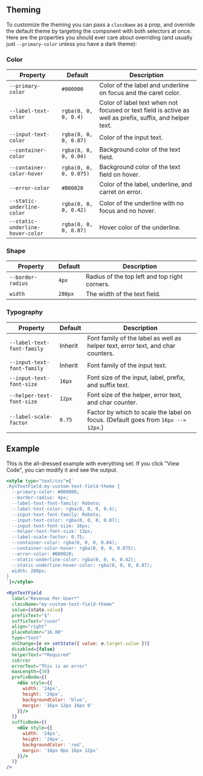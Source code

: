 ## Theming

To customize the theming you can pass a `className` as a prop, and override the default theme by targeting the component with both selectors at once. Here are the properties you should ever care about overriding (and usually just `--primary-color` unless you have a dark theme):

### Color

| Property                         | Default                | Description                                                                                              |
| -------------------------------- | ---------------------- | -------------------------------------------------------------------------------------------------------- |
| `--primary-color`                | `#000000`              | Color of the label and underline on focus and the caret color.                                           |
| `--label-text-color`             | `rgba(0, 0, 0, 0.4)`   | Color of label text when not focused or text field is active as well as prefix, suffix, and helper text. |
| `--input-text-color`             | `rgba(0, 0, 0, 0.87)`  | Color of the input text.                                                                                 |
| `--container-color`              | `rgba(0, 0, 0, 0.04)`  | Background color of the text field.                                                                      |
| `--container-color-hover`        | `rgba(0, 0, 0, 0.075)` | Background color of the text field on hover.                                                             |
| `--error-color`                  | `#B00020`              | Color of the label, underline, and carret on error.                                                      |
| `--static-underline-color`       | `rgba(0, 0, 0, 0.42)`  | Color of the underline with no focus and no hover.                                                       |
| `--static-underline-hover-color` | `rgba(0, 0, 0, 0.87)`  | Hover color of the underline.                                                                            |

### Shape

| Property          | Default | Description                                   |
| ----------------- | ------- | --------------------------------------------- |
| `--border-radius` | `4px`   | Radius of the top left and top right corners. |
| `width`           | `280px` | The width of the text field.                  |

### Typography

| Property                   | Default | Description                                                                       |
| -------------------------- | ------- | --------------------------------------------------------------------------------- |
| `--label-text-font-family` | Inherit | Font family of the label as well as helper text, error text, and char counters.   |
| `--input-text-font-family` | Inherit | Font family of the input text.                                                    |
| `--input-text-font-size`   | `16px`  | Font size of the input, label, prefix, and suffix text.                           |
| `--helper-text-font-size`  | `12px`  | Font size of the helper, error text, and char counter.                            |
| `--label-scale-factor`     | `0.75`  | Factor by which to scale the label on focus. (Default goes from `16px --> 12px`.) |

## Example

This is the all-dressed example with everything set. If you click "View Code", you can modify it and see the output.

```jsx
<style type="text/css">{`
.KynTextField.my-custom-text-field-theme {
  --primary-color: #000000;
  --border-radius: 4px;
  --label-text-font-family: Roboto;
  --label-text-color: rgba(0, 0, 0, 0.4);
  --input-text-font-family: Roboto;
  --input-text-color: rgba(0, 0, 0, 0.87);
  --input-text-font-size: 16px;
  --helper-text-font-size: 12px;
  --label-scale-factor: 0.75;
  --container-color: rgba(0, 0, 0, 0.04);
  --container-color-hover: rgba(0, 0, 0, 0.075);
  --error-color: #B00020;
  --static-underline-color: rgba(0, 0, 0, 0.42);
  --static-underline-hover-color: rgba(0, 0, 0, 0.87);
  width: 280px;
}
`}</style>

<KynTextField
  label="Revenue Per User*"
  className="my-custom-text-field-theme"
  value={state.value}
  prefixText="$"
  suffixText="/user"
  align="right"
  placeholder="16.00"
  type="text"
  onChange={e => setState({ value: e.target.value })}
  disabled={false}
  helperText="*Required"
  isError
  errorText="This is an error"
  maxLength={30}
  prefixNode={(
    <div style={{
      width: '24px',
      height: '24px',
      backgroundColor: 'blue',
      margin: '16px 12px 16px 0'
    }}/>
  )}
  suffixNode={(
    <div style={{
      width: '24px',
      height: '24px',
      backgroundColor: 'red',
      margin: '16px 0px 16px 12px'
    }}/>
  )}
/>
```